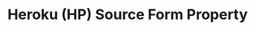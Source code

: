 ---
# -------------------------- #
#        CONTENT TYPE        #
# -------------------------- #

product-type: "connect"
content-type: "api-form"
form-type: "source"
key: "source-form-properties-hp-heroku-object"


# -------------------------- #
#        OBJECT INFO         #
# -------------------------- #

title: "Heroku (HP) Source Form Property"
api-type: "platform.hp-heroku-pg"
display-name: "Heroku (HP)"

source-type: "database"
docs-name: "heroku"
db-type: "postgres"

property-description: |
  {{ form-property.display-name }} PostgreSQL databases

description: |
  **Note**: This version of the {{ form-property.display-name }} source differs from the version used by the `platform.heroku_pg` form property. Refer to the [{{ form-property.display-name }} integration feature summary]({{ doc-link | append: "#feature-summary" }}) for more info.


# -------------------------- #
#      OBJECT ATTRIBUTES     #
# -------------------------- #

## See these fields in _data/connect/common/database-sources.yml > all-databases

uses-common-fields: true
uses-feature-fields: true
uses-start-date: false
---